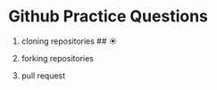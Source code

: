 # Github Practice Questions

1. cloning repositories  ## :sunny:

2. forking repositories

3. pull request 
